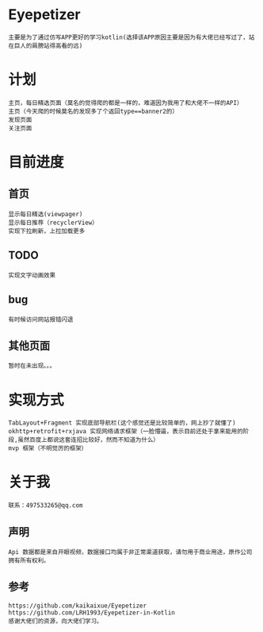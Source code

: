 
# Eyepetizer
    主要是为了通过仿写APP更好的学习kotlin(选择该APP原因主要是因为有大佬已经写过了，站在巨人的肩膀站得高看的远)

# 计划
    主页，每日精选页面（莫名的觉得爬的都是一样的，难道因为我用了和大佬不一样的API）
    主页（今天爬的时候莫名的发现多了个返回type==banner2的）
    发现页面
    关注页面

# 目前进度 
## 首页
    显示每日精选(viewpager)
    显示每日推荐（recyclerView）
    实现下拉刷新，上拉加载更多
## TODO
    实现文字动画效果
## bug
    有时候访问网站报错闪退
## 其他页面
    暂时在未出现。。。
   

# 实现方式
    TabLayout+Fragment 实现底部导航栏(这个感觉还是比较简单的，网上抄了就懂了)
    okhttp+retrofit+rxjava 实现网络请求框架（一脸懵逼，表示目前还处于拿来能用的阶段,虽然百度上都说这套连招比较好，然而不知道为什么）
    mvp 框架（不明觉厉的框架）
    
# 关于我
    联系：497533265@qq.com    
## 声明
    Api 数据都是来自开眼视频，数据接口均属于非正常渠道获取，请勿用于商业用途，原作公司拥有所有权利。
    
## 参考
    https://github.com/kaikaixue/Eyepetizer
    https://github.com/LRH1993/Eyepetizer-in-Kotlin
    感谢大佬们的资源，向大佬们学习。
